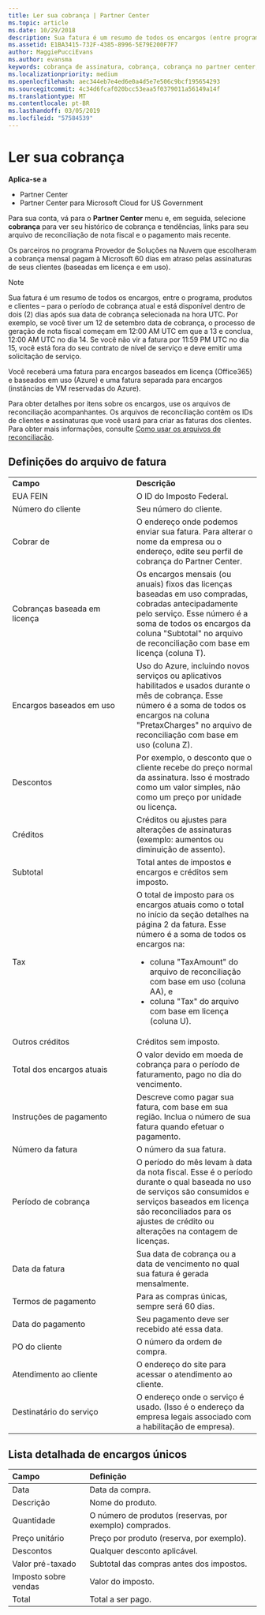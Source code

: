 ```yaml
---
title: Ler sua cobrança | Partner Center
ms.topic: article
ms.date: 10/29/2018
description: Sua fatura é um resumo de todos os encargos (entre programa, produtos e clientes) para o período atual mensal. Ele está disponível no Centro de parceiros.
ms.assetid: E1BA3415-732F-4385-8996-5E79E200F7F7
author: MaggiePucciEvans
ms.author: evansma
keywords: cobrança de assinatura, cobrança, cobrança no partner center, ler minha cobrança, fatura, fatura do partner center, fatura do CSP, onde está minha cobrança?
ms.localizationpriority: medium
ms.openlocfilehash: aec344eb7e4ed6e0a4d5e7e506c9bcf195654293
ms.sourcegitcommit: 4c34d6fcaf020bcc53eaa5f0379011a56149a14f
ms.translationtype: MT
ms.contentlocale: pt-BR
ms.lasthandoff: 03/05/2019
ms.locfileid: "57584539"
---
```

# <a name="read-your-bill"></a>Ler sua cobrança

**Aplica-se a**

-  Partner Center
-  Partner Center para Microsoft Cloud for US Government


Para sua conta, vá para o **Partner Center** menu e, em seguida, selecione **cobrança** para ver seu histórico de cobrança e tendências, links para seu arquivo de reconciliação de nota fiscal e o pagamento mais recente.

Os parceiros no programa Provedor de Soluções na Nuvem que escolheram a cobrança mensal pagam à Microsoft 60 dias em atraso pelas assinaturas de seus clientes (baseadas em licença e em uso).

> [!NOTE]  
> Sua fatura é um resumo de todos os encargos, entre o programa, produtos e clientes – para o período de cobrança atual e está disponível dentro de dois (2) dias após sua data de cobrança selecionada na hora UTC. Por exemplo, se você tiver um 12 de setembro data de cobrança, o processo de geração de nota fiscal começam em 12:00 AM UTC em que a 13 e conclua, 12:00 AM UTC no dia 14. Se você não vir a fatura por 11:59 PM UTC no dia 15, você está fora do seu contrato de nível de serviço e deve emitir uma solicitação de serviço. 

Você receberá uma fatura para encargos baseados em licença (Office365) e baseados em uso (Azure) e uma fatura separada para encargos (instâncias de VM reservadas do Azure).

Para obter detalhes por itens sobre os encargos, use os arquivos de reconciliação acompanhantes. Os arquivos de reconciliação contêm os IDs de clientes e assinaturas que você usará para criar as faturas dos clientes. Para obter mais informações, consulte [Como usar os arquivos de reconciliação](use-the-reconciliation-files.md).

## <a name="invoice-file-definitions"></a>Definições do arquivo de fatura


<table>
<colgroup>
<col width="50%" />
<col width="50%" />
</colgroup>
<tbody>
<tr class="odd">
<td><strong>Campo</strong></td>
<td><strong>Descrição</strong></td>
</tr>
<tr class="even">
<td>EUA FEIN</td>
<td>O ID do Imposto Federal.</td>
</tr>
<tr class="odd">
<td>Número do cliente</td>
<td>Seu número do cliente.</td>
</tr>
<tr class="even">
<td>Cobrar de</td>
<td>O endereço onde podemos enviar sua fatura. Para alterar o nome da empresa ou o endereço, edite seu perfil de cobrança do Partner Center. </td>
</tr>
<tr class="odd">
<td>Cobranças baseada em licença</td>
<td>Os encargos mensais (ou anuais) fixos das licenças baseadas em uso compradas, cobradas antecipadamente pelo serviço. Esse número é a soma de todos os encargos da coluna &quot;Subtotal&quot; no arquivo de reconciliação com base em licença (coluna T).</td>
</tr>
<tr class="even">
<td>Encargos baseados em uso</td>
<td>Uso do Azure, incluindo novos serviços ou aplicativos habilitados e usados durante o mês de cobrança. Esse número é a soma de todos os encargos na coluna &quot;PretaxCharges&quot; no arquivo de reconciliação com base em uso (coluna Z).</td>
</tr>
<tr class="odd">
<td>Descontos</td>
<td>Por exemplo, o desconto que o cliente recebe do preço normal da assinatura. Isso é mostrado como um valor simples, não como um preço por unidade ou licença.</td>
</tr>
<tr class="odd">
<td>Créditos</td>
<td>Créditos ou ajustes para alterações de assinaturas (exemplo: aumentos ou diminuição de assento).</td>
</tr>
<tr class="even">
<tr class="even">
<td>Subtotal</td>
<td>Total antes de impostos e encargos e créditos sem imposto.</td>
</tr>
<td>Tax</td>
<td>O total de imposto para os encargos atuais como o total no início da seção detalhes na página 2 da fatura. Esse número é a soma de todos os encargos na:
<ul>
<li>coluna &quot;TaxAmount&quot; do arquivo de reconciliação com base em uso (coluna AA), e</li>
<li>coluna &quot;Tax&quot; do arquivo com base em licença (coluna U).</li>
</ul></td>
</tr>
<tr class="odd">
<td>Outros créditos</td>
<td>Créditos sem imposto.</td>
</tr>
<tr class="even">
<td>Total dos encargos atuais</td>
<td>O valor devido em moeda de cobrança para o período de faturamento, pago no dia do vencimento.</td>
</tr>
<tr class="odd">
<td>Instruções de pagamento</td>
<td>Descreve como pagar sua fatura, com base em sua região. Inclua o número de sua fatura quando efetuar o pagamento.</td>
</tr>
<tr class="even">
<td>Número da fatura</td>
<td>O número da sua fatura.</td>
</tr>
<tr class="odd">
<td>Período de cobrança</td>
<td>O período do mês levam à data da nota fiscal. Esse é o período durante o qual baseada no uso de serviços são consumidos e serviços baseados em licença são reconciliados para os ajustes de crédito ou alterações na contagem de licenças.</td>
</tr>
<tr class="even">
<td>Data da fatura</td>
<td>Sua data de cobrança ou a data de vencimento no qual sua fatura é gerada mensalmente.</td>
</tr>
<tr class="odd">
<td>Termos de pagamento</td>
<td>Para as compras únicas, sempre será 60 dias.</td>
</tr>
<tr class="even">
<td>Data do pagamento</td>
<td>Seu pagamento deve ser recebido até essa data.</td>
</tr>
<tr class="odd">
<td>PO do cliente</td>
<td>O número da ordem de compra.</td>
</tr>
<tr class="even">
<td>Atendimento ao cliente</td>
<td>O endereço do site para acessar o atendimento ao cliente.</td>
</tr>
<tr class="odd">
<td>Destinatário do serviço</td>
<td>O endereço onde o serviço é usado. (Isso é o endereço da empresa legais associado com a habilitação de empresa).</td>
</tr>
</tbody>
</table>

## <a name="itemized-list-of-one-time-charges"></a>Lista detalhada de encargos únicos

|**Campo** |**Definição**|
|:----------------|:-----------------------------|
|Data |Data da compra. |
|Descrição |Nome do produto. |
|Quantidade |O número de produtos (reservas, por exemplo) comprados. |
|Preço unitário |Preço por produto (reserva, por exemplo). |
|Descontos |Qualquer desconto aplicável. |
|Valor pré-taxado |Subtotal das compras antes dos impostos. |
|Imposto sobre vendas |Valor do imposto. |
|Total |Total a ser pago. |
 



